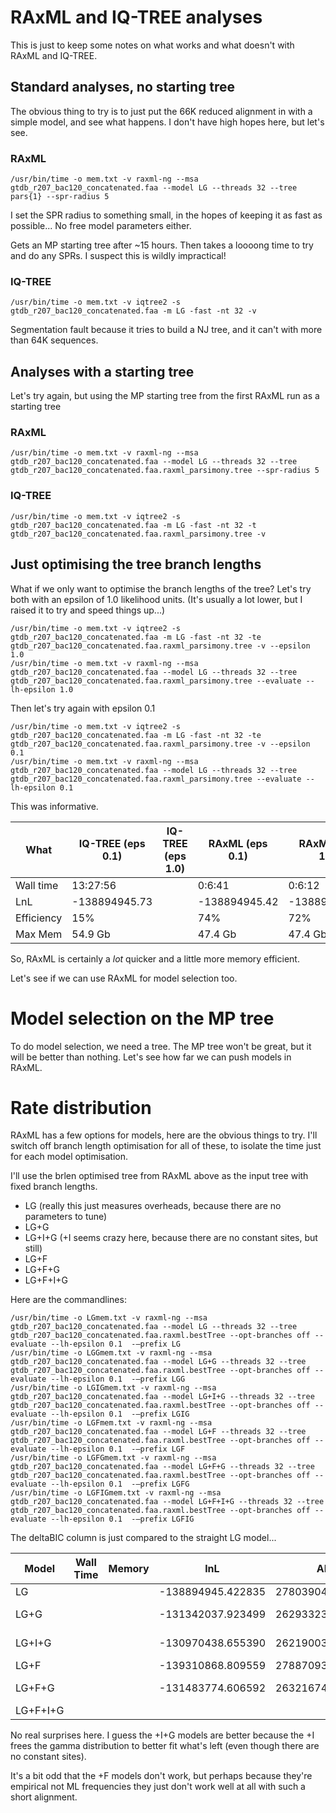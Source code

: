 # RAxML and IQ-TREE analyses

This is just to keep some notes on what works and what doesn't with RAxML and IQ-TREE.

## Standard analyses, no starting tree

The obvious thing to try is to just put the 66K reduced alignment in with a simple model, and see what happens. I don't have high hopes here, but let's see. 

### RAxML
```
/usr/bin/time -o mem.txt -v raxml-ng --msa gtdb_r207_bac120_concatenated.faa --model LG --threads 32 --tree pars{1} --spr-radius 5
```

I set the SPR radius to something small, in the hopes of keeping it as fast as possible... No free model parameters either.

Gets an MP starting tree after ~15 hours. Then takes a loooong time to try and do any SPRs. I suspect this is wildly impractical!

### IQ-TREE

```
/usr/bin/time -o mem.txt -v iqtree2 -s gtdb_r207_bac120_concatenated.faa -m LG -fast -nt 32 -v 
```

Segmentation fault because it tries to build a NJ tree, and it can't with more than 64K sequences.

## Analyses with a starting tree

Let's try again, but using the MP starting tree from the first RAxML run as a starting tree

### RAxML

```
/usr/bin/time -o mem.txt -v raxml-ng --msa gtdb_r207_bac120_concatenated.faa --model LG --threads 32 --tree gtdb_r207_bac120_concatenated.faa.raxml_parsimony.tree --spr-radius 5
```

### IQ-TREE

```
/usr/bin/time -o mem.txt -v iqtree2 -s gtdb_r207_bac120_concatenated.faa -m LG -fast -nt 32 -t gtdb_r207_bac120_concatenated.faa.raxml_parsimony.tree -v 
```

## Just optimising the tree branch lengths

What if we only want to optimise the branch lengths of the tree? Let's try both with an epsilon of 1.0 likelihood units. (It's usually a lot lower, but I raised it to try and speed things up...)

```
/usr/bin/time -o mem.txt -v iqtree2 -s gtdb_r207_bac120_concatenated.faa -m LG -fast -nt 32 -te gtdb_r207_bac120_concatenated.faa.raxml_parsimony.tree -v --epsilon 1.0
/usr/bin/time -o mem.txt -v raxml-ng --msa gtdb_r207_bac120_concatenated.faa --model LG --threads 32 --tree gtdb_r207_bac120_concatenated.faa.raxml_parsimony.tree --evaluate --lh-epsilon 1.0
```

Then let's try again with epsilon 0.1

```
/usr/bin/time -o mem.txt -v iqtree2 -s gtdb_r207_bac120_concatenated.faa -m LG -fast -nt 32 -te gtdb_r207_bac120_concatenated.faa.raxml_parsimony.tree -v --epsilon 0.1
/usr/bin/time -o mem.txt -v raxml-ng --msa gtdb_r207_bac120_concatenated.faa --model LG --threads 32 --tree gtdb_r207_bac120_concatenated.faa.raxml_parsimony.tree --evaluate --lh-epsilon 0.1
```
This was informative. 

| What             | IQ-TREE (eps 0.1) | IQ-TREE (eps 1.0) | RAxML (eps 0.1)    | RAxML (eps 1.0)   | 
| -------          | ----------------- | ----------------- | ----------------- | -----------------  | 
| Wall time        | 13:27:56          |                   | 0:6:41            | 0:6:12             | 
| LnL              | -138894945.73     |                   | -138894945.42     | -138894945.42      | 
| Efficiency       | 15%               |                   | 74%               | 72%                | 
| Max Mem          | 54.9 Gb           |                   | 47.4 Gb           | 47.4 Gb            | 

So, RAxML is certainly a *lot* quicker and a little more memory efficient. 

Let's see if we can use RAxML for model selection too. 

# Model selection on the MP tree

To do model selection, we need a tree. The MP tree won't be great, but it will be better than nothing. Let's see how far we can push models in RAxML.          
# Rate distribution

RAxML has a few options for models, here are the obvious things to try. I'll switch off branch length optimisation for all of these, to isolate the time just for each model optimisation.

I'll use the brlen optimised tree from RAxML above as the input tree with fixed branch lengths.

* LG (really this just measures overheads, because there are no parameters to tune)
* LG+G
* LG+I+G (+I seems crazy here, because there are no constant sites, but still)
* LG+F
* LG+F+G
* LG+F+I+G

Here are the commandlines:

```
/usr/bin/time -o LGmem.txt -v raxml-ng --msa gtdb_r207_bac120_concatenated.faa --model LG --threads 32 --tree gtdb_r207_bac120_concatenated.faa.raxml.bestTree --opt-branches off --evaluate --lh-epsilon 0.1  -—prefix LG
/usr/bin/time -o LGGmem.txt -v raxml-ng --msa gtdb_r207_bac120_concatenated.faa --model LG+G --threads 32 --tree gtdb_r207_bac120_concatenated.faa.raxml.bestTree --opt-branches off --evaluate --lh-epsilon 0.1  -—prefix LGG
/usr/bin/time -o LGIGmem.txt -v raxml-ng --msa gtdb_r207_bac120_concatenated.faa --model LG+I+G --threads 32 --tree gtdb_r207_bac120_concatenated.faa.raxml.bestTree --opt-branches off --evaluate --lh-epsilon 0.1  -—prefix LGIG
/usr/bin/time -o LGFmem.txt -v raxml-ng --msa gtdb_r207_bac120_concatenated.faa --model LG+F --threads 32 --tree gtdb_r207_bac120_concatenated.faa.raxml.bestTree --opt-branches off --evaluate --lh-epsilon 0.1  -—prefix LGF
/usr/bin/time -o LGFGmem.txt -v raxml-ng --msa gtdb_r207_bac120_concatenated.faa --model LG+F+G --threads 32 --tree gtdb_r207_bac120_concatenated.faa.raxml.bestTree --opt-branches off --evaluate --lh-epsilon 0.1  -—prefix LGFG
/usr/bin/time -o LGFIGmem.txt -v raxml-ng --msa gtdb_r207_bac120_concatenated.faa --model LG+F+I+G --threads 32 --tree gtdb_r207_bac120_concatenated.faa.raxml.bestTree --opt-branches off --evaluate --lh-epsilon 0.1  -—prefix LGFIG
```

The deltaBIC column is just compared to the straight LG model...

| Model  | Wall Time | Memory | lnL | AIC | BIC | deltaBIC | Model |
|------- |-----------|--------|-----|-----|-----| ---------|-------|
|LG      |||-138894945.422835|278039048.845670|278851848.011393|0|LG, noname = 1-5036|
|LG+G    |||-131342037.923499|262933235.846998|263746041.537088|15105806|LG+G4m{0.928691}, noname = 1-5036|
|LG+I+G  |||-130970438.655390|262190039.310780|263002851.525237|15848947|LG+IU{0.356239}+G4m{1.185920}, noname = 1-5036|
|LG+F    |||-139310868.809559|278870933.619118|279683856.747821|-832008|LG+FC, noname = 1-5036|
|LG+F+G  |||-131483774.606592|263216747.213183|264029676.866253|14822172|LG+FC+G4m{0.854565}, noname = 1-5036|
|LG+F+I+G||||||


No real surprises here. I guess the +I+G models are better because the +I frees the gamma distribution to better fit what's left (even though there are no constant sites).

It's a bit odd that the +F models don't work, but perhaps because they're empirical not ML frequencies they just don't work well at all with such a short alignment.
